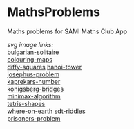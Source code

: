 # MathsProblems

Maths problems for SAMI Maths Club App

*svg image links:*  
[bulgarian-solitaire](https://www.flaticon.com/free-icon/bulgaria_303008?term=bulgaria&page=1&position=16&page=1&position=16&related_id=303008&origin=search)  
[colouring-maps](https://www.flaticon.com/free-icon/map_854878?term=map&page=1&position=7&page=1&position=7&related_id=854878&origin=search)  
[diffy-squares](https://www.flaticon.com/free-icon/selection_802045?term=squares&page=3&position=43&related_id=802045&origin=search)
[hanoi-tower](https://www.flaticon.com/free-icon/stacking_3997821?term=pyramid&page=1&position=92&page=1&position=92&related_id=3997821&origin=search)  
[josephus-problem](https://www.flaticon.com/free-icon/share_148799?term=circles&page=2&position=24&related_id=148799&origin=search)  
[kaprekars-number](https://www.flaticon.com/free-icon/maths_1274961?term=subtraction&page=1&position=43&page=1&position=43&related_id=1274961&origin=search)  
[konigsberg-bridges](https://www.flaticon.com/free-icon/bridge_699611?term=bridge&page=1&position=33&related_id=699611&origin=search)  
[minimax-algorithm](https://www.flaticon.com/free-icon/flow_759779?term=flow%20diagram&related_id=759779)  
[tetris-shapes](https://www.flaticon.com/free-icon/tetris_751000?term=tetris&page=1&position=2&related_id=751000&origin=search)  
[where-on-earth](https://www.flaticon.com/free-icon/globe_3626838?term=globe&page=1&position=41&page=1&position=41&related_id=3626838&origin=search)
[sdt-riddles](https://www.flaticon.com/free-icon/stopwatch_3203216?term=speed&page=1&position=40&page=1&position=40&related_id=3203216&origin=search)  
[prisoners-problem](https://www.flaticon.com/free-icon/prisoner_3782236?term=prison&page=1&position=7&page=1&position=7&related_id=3782236&origin=search)
